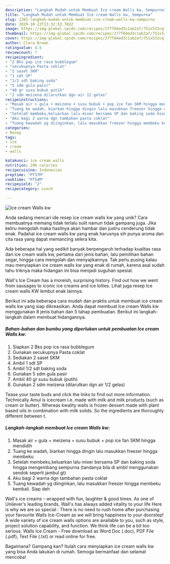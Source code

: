```yaml
---
description: "Langkah Mudah untuk Membuat Ice cream Walls kw, Sempurna"
title: "Langkah Mudah untuk Membuat Ice cream Walls kw, Sempurna"
slug: 1201-langkah-mudah-untuk-membuat-ice-cream-walls-kw-sempurna
date: 2020-10-22T13:32:53.782Z
image: https://img-global.cpcdn.com/recipes/277f84ed3c1ab2af/751x532cq70/ice-cream-walls-kw-foto-resep-utama.jpg
thumbnail: https://img-global.cpcdn.com/recipes/277f84ed3c1ab2af/751x532cq70/ice-cream-walls-kw-foto-resep-utama.jpg
cover: https://img-global.cpcdn.com/recipes/277f84ed3c1ab2af/751x532cq70/ice-cream-walls-kw-foto-resep-utama.jpg
author: Clara Brown
ratingvalue: 4.5
reviewcount: 7
recipeingredient:
- "2 Bks pop ice rasa bubblegum"
- "secukupnya Pasta coklat"
- "2 saset SKM"
- "1 sdt SP"
- "1/2 sdt baking soda"
- "5 sdm gula pasir"
- "40 gr susu bubuk putih"
- "2 sdm meizena dilarutkan dgn air 12 gelas"
recipeinstructions:
- "Masak air + gula + meizena + susu bubuk + pop ice fan SKM hingga mendidih"
- "Tuang ke wadah, biarkan hingga dingin lalu masukkan freezer hingga membeku"
- "Setelah membeku,keluarkan lalu mixer bersama SP dan baking soda hingga mengembang sempurna (tandanya bila di ambil menggunakan sendok seperti jambul gt)"
- "Aku bagi 2 warna dgn tambahan pasta coklat"
- "Tuang kewadah yg diinginkan, lalu masukkan freezer hingga membeku kembali. Siap deh"
categories:
- Resep
tags:
- ice
- cream
- walls

katakunci: ice cream walls 
nutrition: 296 calories
recipecuisine: Indonesian
preptime: "PT37M"
cooktime: "PT54M"
recipeyield: "2"
recipecategory: Lunch

---
```



![Ice cream Walls kw](https://img-global.cpcdn.com/recipes/277f84ed3c1ab2af/751x532cq70/ice-cream-walls-kw-foto-resep-utama.jpg)

Anda sedang mencari ide resep ice cream walls kw yang unik? Cara membuatnya memang tidak terlalu sulit namun tidak gampang juga. Jika keliru mengolah maka hasilnya akan hambar dan justru cenderung tidak enak. Padahal ice cream walls kw yang enak harusnya sih punya aroma dan cita rasa yang dapat memancing selera kita.

Ada beberapa hal yang sedikit banyak berpengaruh terhadap kualitas rasa dari ice cream walls kw, pertama dari jenis bahan, lalu pemilihan bahan segar, hingga cara mengolah dan menyajikannya. Tak perlu pusing kalau mau menyiapkan ice cream walls kw yang enak di rumah, karena asal sudah tahu triknya maka hidangan ini bisa menjadi suguhan spesial.

Wall&#39;s Ice Cream has a moreish, surprising history. Find out how we went from sausages to iconic ice creams and ice lollies. Lihat juga resep Ice cream walls KW lembut enak lainnya.


Berikut ini ada beberapa cara mudah dan praktis untuk membuat ice cream walls kw yang siap dikreasikan. Anda dapat membuat Ice cream Walls kw menggunakan 8 jenis bahan dan 5 tahap pembuatan. Berikut ini langkah-langkah dalam membuat hidangannya.

<!--inarticleads1-->

##### Bahan-bahan dan bumbu yang diperlukan untuk pembuatan Ice cream Walls kw:

1. Siapkan 2 Bks pop ice rasa bubblegum
1. Gunakan secukupnya Pasta coklat
1. Sediakan 2 saset SKM
1. Ambil 1 sdt SP
1. Ambil 1/2 sdt baking soda
1. Gunakan 5 sdm gula pasir
1. Ambil 40 gr susu bubuk (putih)
1. Gunakan 2 sdm meizena (dilarutkan dgn air 1/2 gelas)


Tease your taste buds and click the links to find out more information. Technically Amul is icecream i.e. made with milk and milk products (such as cream or butter). Whereas kwality walls is frozen dessert made with plant based oils in combination with milk solids. So the ingredients are thoroughly different between t. 

<!--inarticleads2-->

##### Langkah-langkah membuat Ice cream Walls kw:

1. Masak air + gula + meizena + susu bubuk + pop ice fan SKM hingga mendidih
1. Tuang ke wadah, biarkan hingga dingin lalu masukkan freezer hingga membeku
1. Setelah membeku,keluarkan lalu mixer bersama SP dan baking soda hingga mengembang sempurna (tandanya bila di ambil menggunakan sendok seperti jambul gt)
1. Aku bagi 2 warna dgn tambahan pasta coklat
1. Tuang kewadah yg diinginkan, lalu masukkan freezer hingga membeku kembali. Siap deh


Wall&#39;s ice creams - wrapped with fun, laughter &amp; good times. As one of Unilever&#39;s leading brands, Wall&#39;s has always added vitality to your life Here is why we are so special : There is no need to rush home after purchasing your favourite Walls Ice-Cream as we will bring happiness to your doorstep! A wide variety of ice cream walls options are available to you, such as style, project solution capability, and function. We think life can be a bit too serious. Walls Ice Cream - Free download as Word Doc (.doc), PDF File (.pdf), Text File (.txt) or read online for free. 

Bagaimana? Gampang kan? Itulah cara menyiapkan ice cream walls kw yang bisa Anda lakukan di rumah. Semoga bermanfaat dan selamat mencoba!
